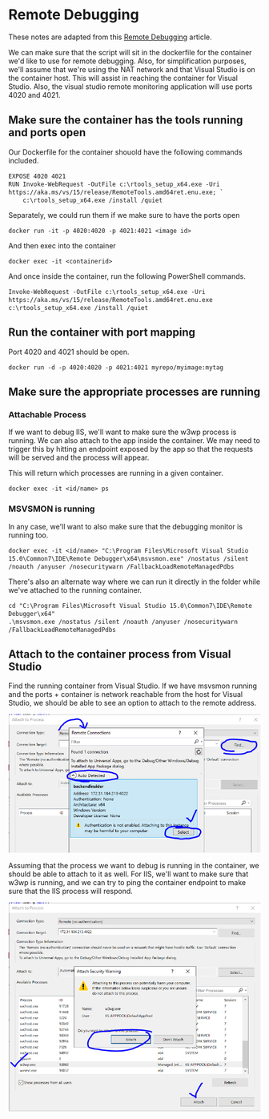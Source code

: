 # Remote Debugging

These notes are adapted from this [Remote Debugging](https://www.richard-banks.org/2017/02/debug-net-in-windows-container.html) article.

We can make sure that the script will sit in the dockerfile for the container we'd like to use for remote debugging.  Also, for simplification purposes, we'll assume that we're using the NAT network and that Visual Studio is on the container host.  This will assist in reaching the container for Visual Studio.  Also, the visual studio remote monitoring application will use ports 4020 and 4021.

## Make sure the container has the tools running and ports open

Our Dockerfile for the container shouold have the following commands included.

```
EXPOSE 4020 4021 
RUN Invoke-WebRequest -OutFile c:\rtools_setup_x64.exe -Uri https://aka.ms/vs/15/release/RemoteTools.amd64ret.enu.exe; `
    c:\rtools_setup_x64.exe /install /quiet
```

Separately, we could run them if we make sure to have the ports open

```
docker run -it -p 4020:4020 -p 4021:4021 <image id>
```
And then exec into the container

```
docker exec -it <containerid>
```

And once inside the container, run the following PowerShell commands.

```
Invoke-WebRequest -OutFile c:\rtools_setup_x64.exe -Uri https://aka.ms/vs/15/release/RemoteTools.amd64ret.enu.exe
c:\rtools_setup_x64.exe /install /quiet
```

## Run the container with port mapping

Port 4020 and 4021 should be open.

```
docker run -d -p 4020:4020 -p 4021:4021 myrepo/myimage:mytag
```

## Make sure the appropriate processes are running

### Attachable Process
If we want to debug IIS, we'll want to make sure the w3wp process is running.  We can also attach to the app inside the container.  We may need to trigger this by hitting an endpoint exposed by the app so that the requests will be served and the process will appear.

This will return which processes are running in a given container.
```
docker exec -it <id/name> ps
```

### MSVSMON is running
In any case, we'll want to also make sure that the debugging monitor is running too.

```
docker exec -it <id/name> "C:\Program Files\Microsoft Visual Studio 15.0\Common7\IDE\Remote Debugger\x64\msvsmon.exe" /nostatus /silent /noauth /anyuser /nosecuritywarn /FallbackLoadRemoteManagedPdbs
```

There's also an alternate way where we can run it directly in the folder while we've attached to the running container.

```
cd "C:\Program Files\Microsoft Visual Studio 15.0\Common7\IDE\Remote Debugger\x64"
.\msvsmon.exe /nostatus /silent /noauth /anyuser /nosecuritywarn /FallbackLoadRemoteManagedPdbs
```

## Attach to the container process from Visual Studio

Find the running container from Visual Studio.  If we have msvsmon running and the ports + container is network reachable from the host for Visual Studio, we should be able to see an option to attach to the remote address.

![Find Container.](../../media/remote-debugging/remote-debugging-step-1.png 'Find Container')

Assuming that the process we want to debug is running in the container, we should be able to attach to it as well.  For IIS, we'll want to make sure that w3wp is running, and we can try to ping the container endpoint to make sure that the IIS process will respond.

![Attach Process.](../../media/remote-debugging/remote-debugging-step-2.png 'Attach Process')

